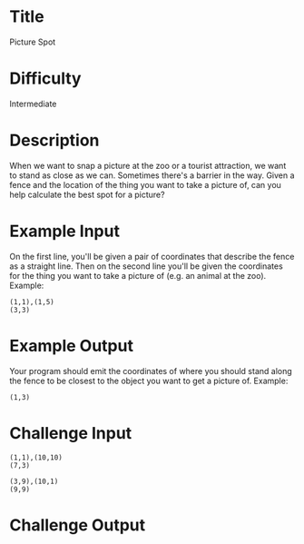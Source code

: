 # Title

Picture Spot

# Difficulty

Intermediate

# Description

When we want to snap a picture at the zoo or a tourist attraction, we want to stand as close as we can. Sometimes there's a barrier in the way. Given a fence and the location of the thing you want to take a picture of, can you help calculate the best spot for a picture?

# Example Input

On the first line, you'll be given a pair of coordinates that describe the fence as a straight line. Then on the second line you'll be given the coordinates for the thing you want to take a picture of (e.g. an animal at the zoo). Example:

    (1,1),(1,5)
    (3,3)

# Example Output

Your program should emit the coordinates of where you should stand along the fence to be closest to the object you want to get a picture of. Example:

    (1,3)

# Challenge Input

    (1,1),(10,10)
    (7,3)

    (3,9),(10,1)
    (9,9)

# Challenge Output